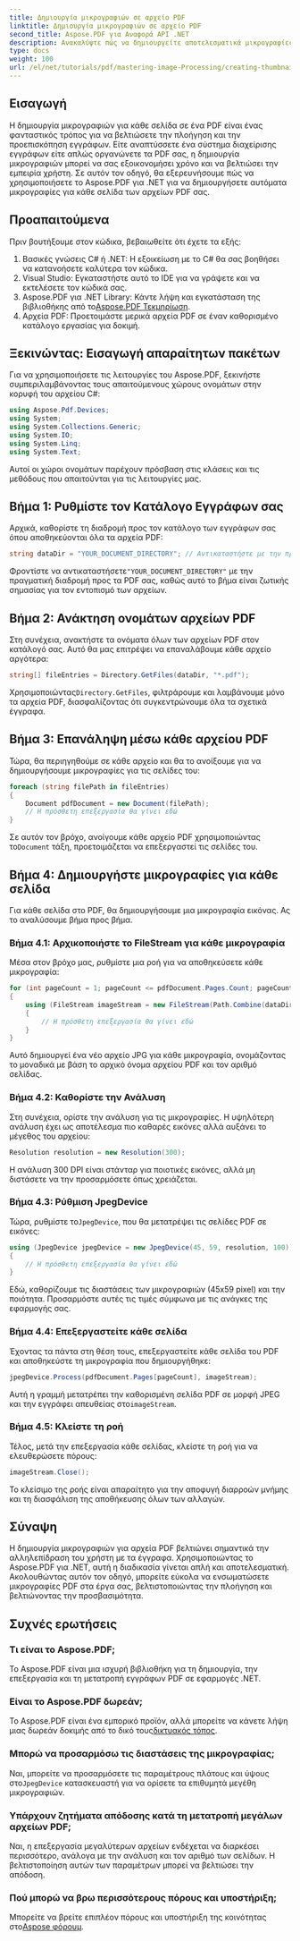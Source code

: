 ```yaml
---
title: Δημιουργία μικρογραφιών σε αρχείο PDF
linktitle: Δημιουργία μικρογραφιών σε αρχείο PDF
second_title: Aspose.PDF για Αναφορά API .NET
description: Ανακαλύψτε πώς να δημιουργείτε αποτελεσματικά μικρογραφίες για κάθε σελίδα των εγγράφων PDF σας χρησιμοποιώντας τη βιβλιοθήκη Aspose.PDF για .NET. Αυτός ο περιεκτικός οδηγός καλύπτει τα πάντα, από τη ρύθμιση έως την εφαρμογή κώδικα.
type: docs
weight: 100
url: /el/net/tutorials/pdf/mastering-image-Processing/creating-thumbnail-images/
---
```

## Εισαγωγή

Η δημιουργία μικρογραφιών για κάθε σελίδα σε ένα PDF είναι ένας φανταστικός τρόπος για να βελτιώσετε την πλοήγηση και την προεπισκόπηση εγγράφων. Είτε αναπτύσσετε ένα σύστημα διαχείρισης εγγράφων είτε απλώς οργανώνετε τα PDF σας, η δημιουργία μικρογραφιών μπορεί να σας εξοικονομήσει χρόνο και να βελτιώσει την εμπειρία χρήστη. Σε αυτόν τον οδηγό, θα εξερευνήσουμε πώς να χρησιμοποιήσετε το Aspose.PDF για .NET για να δημιουργήσετε αυτόματα μικρογραφίες για κάθε σελίδα των αρχείων PDF σας.

## Προαπαιτούμενα

Πριν βουτήξουμε στον κώδικα, βεβαιωθείτε ότι έχετε τα εξής:

1. Βασικές γνώσεις C# ή .NET: Η εξοικείωση με το C# θα σας βοηθήσει να κατανοήσετε καλύτερα τον κώδικα.
2. Visual Studio: Εγκαταστήστε αυτό το IDE για να γράψετε και να εκτελέσετε τον κώδικά σας.
3.  Aspose.PDF για .NET Library: Κάντε λήψη και εγκατάσταση της βιβλιοθήκης από το[Aspose.PDF Τεκμηρίωση](https://reference.aspose.com/pdf/net/).
4. Αρχεία PDF: Προετοιμάστε μερικά αρχεία PDF σε έναν καθορισμένο κατάλογο εργασίας για δοκιμή.

## Ξεκινώντας: Εισαγωγή απαραίτητων πακέτων

Για να χρησιμοποιήσετε τις λειτουργίες του Aspose.PDF, ξεκινήστε συμπεριλαμβάνοντας τους απαιτούμενους χώρους ονομάτων στην κορυφή του αρχείου C#:

```csharp
using Aspose.Pdf.Devices;
using System;
using System.Collections.Generic;
using System.IO;
using System.Linq;
using System.Text;
```

Αυτοί οι χώροι ονομάτων παρέχουν πρόσβαση στις κλάσεις και τις μεθόδους που απαιτούνται για τις λειτουργίες μας.

## Βήμα 1: Ρυθμίστε τον Κατάλογο Εγγράφων σας

Αρχικά, καθορίστε τη διαδρομή προς τον κατάλογο των εγγράφων σας όπου αποθηκεύονται όλα τα αρχεία PDF:

```csharp
string dataDir = "YOUR_DOCUMENT_DIRECTORY"; // Αντικαταστήστε με την πραγματική διαδρομή καταλόγου σας
```

 Φροντίστε να αντικαταστήσετε`"YOUR_DOCUMENT_DIRECTORY"` με την πραγματική διαδρομή προς τα PDF σας, καθώς αυτό το βήμα είναι ζωτικής σημασίας για τον εντοπισμό των αρχείων.

## Βήμα 2: Ανάκτηση ονομάτων αρχείων PDF

Στη συνέχεια, ανακτήστε τα ονόματα όλων των αρχείων PDF στον κατάλογό σας. Αυτό θα μας επιτρέψει να επαναλάβουμε κάθε αρχείο αργότερα:

```csharp
string[] fileEntries = Directory.GetFiles(dataDir, "*.pdf");
```

 Χρησιμοποιώντας`Directory.GetFiles`, φιλτράρουμε και λαμβάνουμε μόνο τα αρχεία PDF, διασφαλίζοντας ότι συγκεντρώνουμε όλα τα σχετικά έγγραφα.

## Βήμα 3: Επανάληψη μέσω κάθε αρχείου PDF

Τώρα, θα περιηγηθούμε σε κάθε αρχείο και θα το ανοίξουμε για να δημιουργήσουμε μικρογραφίες για τις σελίδες του:

```csharp
foreach (string filePath in fileEntries)
{
    Document pdfDocument = new Document(filePath);
    // Η πρόσθετη επεξεργασία θα γίνει εδώ
}
```

 Σε αυτόν τον βρόχο, ανοίγουμε κάθε αρχείο PDF χρησιμοποιώντας το`Document` τάξη, προετοιμάζεται να επεξεργαστεί τις σελίδες του.

## Βήμα 4: Δημιουργήστε μικρογραφίες για κάθε σελίδα

Για κάθε σελίδα στο PDF, θα δημιουργήσουμε μια μικρογραφία εικόνας. Ας το αναλύσουμε βήμα προς βήμα.

### Βήμα 4.1: Αρχικοποιήστε το FileStream για κάθε μικρογραφία

Μέσα στον βρόχο μας, ρυθμίστε μια ροή για να αποθηκεύσετε κάθε μικρογραφία:

```csharp
for (int pageCount = 1; pageCount <= pdfDocument.Pages.Count; pageCount++)
{
    using (FileStream imageStream = new FileStream(Path.Combine(dataDir, $"Thumbnails_{Path.GetFileNameWithoutExtension(filePath)}_{pageCount}.jpg"), FileMode.Create))
    {
        // Η πρόσθετη επεξεργασία θα γίνει εδώ
    }
}
```

Αυτό δημιουργεί ένα νέο αρχείο JPG για κάθε μικρογραφία, ονομάζοντας το μοναδικά με βάση το αρχικό όνομα αρχείου PDF και τον αριθμό σελίδας.

### Βήμα 4.2: Καθορίστε την Ανάλυση

Στη συνέχεια, ορίστε την ανάλυση για τις μικρογραφίες. Η υψηλότερη ανάλυση έχει ως αποτέλεσμα πιο καθαρές εικόνες αλλά αυξάνει το μέγεθος του αρχείου:

```csharp
Resolution resolution = new Resolution(300);
```

Η ανάλυση 300 DPI είναι στάνταρ για ποιοτικές εικόνες, αλλά μη διστάσετε να την προσαρμόσετε όπως χρειάζεται.

### Βήμα 4.3: Ρύθμιση JpegDevice

 Τώρα, ρυθμίστε το`JpegDevice`, που θα μετατρέψει τις σελίδες PDF σε εικόνες:

```csharp
using (JpegDevice jpegDevice = new JpegDevice(45, 59, resolution, 100))
{
    // Η πρόσθετη επεξεργασία θα γίνει εδώ
}
```

Εδώ, καθορίζουμε τις διαστάσεις των μικρογραφιών (45x59 pixel) και την ποιότητα. Προσαρμόστε αυτές τις τιμές σύμφωνα με τις ανάγκες της εφαρμογής σας.

### Βήμα 4.4: Επεξεργαστείτε κάθε σελίδα

Έχοντας τα πάντα στη θέση τους, επεξεργαστείτε κάθε σελίδα του PDF και αποθηκεύστε τη μικρογραφία που δημιουργήθηκε:

```csharp
jpegDevice.Process(pdfDocument.Pages[pageCount], imageStream);
```

Αυτή η γραμμή μετατρέπει την καθορισμένη σελίδα PDF σε μορφή JPEG και την εγγράφει απευθείας στο`imageStream`.

### Βήμα 4.5: Κλείστε τη ροή

Τέλος, μετά την επεξεργασία κάθε σελίδας, κλείστε τη ροή για να ελευθερώσετε πόρους:

```csharp
imageStream.Close();
```

Το κλείσιμο της ροής είναι απαραίτητο για την αποφυγή διαρροών μνήμης και τη διασφάλιση της αποθήκευσης όλων των αλλαγών.

## Σύναψη

Η δημιουργία μικρογραφιών για αρχεία PDF βελτιώνει σημαντικά την αλληλεπίδραση του χρήστη με τα έγγραφα. Χρησιμοποιώντας το Aspose.PDF για .NET, αυτή η διαδικασία γίνεται απλή και αποτελεσματική. Ακολουθώντας αυτόν τον οδηγό, μπορείτε εύκολα να ενσωματώσετε μικρογραφίες PDF στα έργα σας, βελτιστοποιώντας την πλοήγηση και βελτιώνοντας την προσβασιμότητα.

## Συχνές ερωτήσεις

### Τι είναι το Aspose.PDF;  
Το Aspose.PDF είναι μια ισχυρή βιβλιοθήκη για τη δημιουργία, την επεξεργασία και τη μετατροπή εγγράφων PDF σε εφαρμογές .NET.

### Είναι το Aspose.PDF δωρεάν;  
 Το Aspose.PDF είναι ένα εμπορικό προϊόν, αλλά μπορείτε να κάνετε λήψη μιας δωρεάν δοκιμής από το δικό τους[δικτυακός τόπος](https://releases.aspose.com/).

### Μπορώ να προσαρμόσω τις διαστάσεις της μικρογραφίας;  
 Ναι, μπορείτε να προσαρμόσετε τις παραμέτρους πλάτους και ύψους στο`JpegDevice` κατασκευαστή για να ορίσετε τα επιθυμητά μεγέθη μικρογραφιών.

### Υπάρχουν ζητήματα απόδοσης κατά τη μετατροπή μεγάλων αρχείων PDF;  
Ναι, η επεξεργασία μεγαλύτερων αρχείων ενδέχεται να διαρκέσει περισσότερο, ανάλογα με την ανάλυση και τον αριθμό των σελίδων. Η βελτιστοποίηση αυτών των παραμέτρων μπορεί να βελτιώσει την απόδοση.

### Πού μπορώ να βρω περισσότερους πόρους και υποστήριξη;  
 Μπορείτε να βρείτε επιπλέον πόρους και υποστήριξη της κοινότητας στο[Aspose φόρουμ](https://forum.aspose.com/c/pdf/10).
